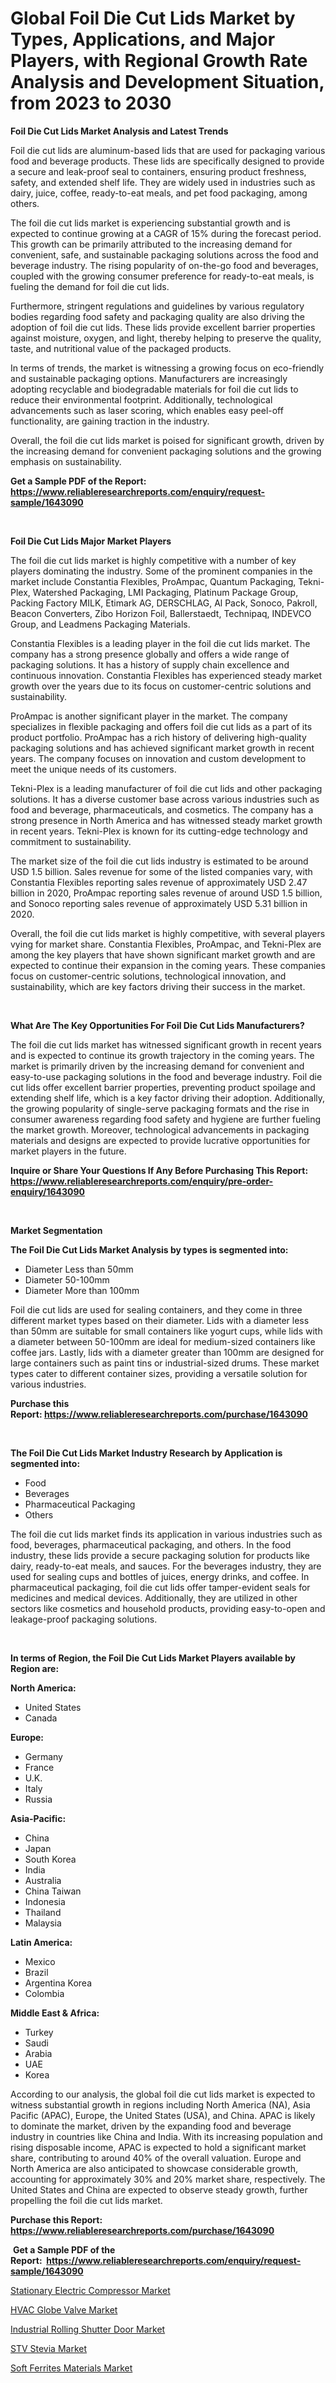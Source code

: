 <p><h1>Global Foil Die Cut Lids Market by Types, Applications, and Major Players, with Regional Growth Rate Analysis and Development Situation, from 2023 to 2030</h1></p><p><strong>Foil Die Cut Lids Market Analysis and Latest Trends</strong></p>
<p><p>Foil die cut lids are aluminum-based lids that are used for packaging various food and beverage products. These lids are specifically designed to provide a secure and leak-proof seal to containers, ensuring product freshness, safety, and extended shelf life. They are widely used in industries such as dairy, juice, coffee, ready-to-eat meals, and pet food packaging, among others.</p><p>The foil die cut lids market is experiencing substantial growth and is expected to continue growing at a CAGR of 15% during the forecast period. This growth can be primarily attributed to the increasing demand for convenient, safe, and sustainable packaging solutions across the food and beverage industry. The rising popularity of on-the-go food and beverages, coupled with the growing consumer preference for ready-to-eat meals, is fueling the demand for foil die cut lids.</p><p>Furthermore, stringent regulations and guidelines by various regulatory bodies regarding food safety and packaging quality are also driving the adoption of foil die cut lids. These lids provide excellent barrier properties against moisture, oxygen, and light, thereby helping to preserve the quality, taste, and nutritional value of the packaged products.</p><p>In terms of trends, the market is witnessing a growing focus on eco-friendly and sustainable packaging options. Manufacturers are increasingly adopting recyclable and biodegradable materials for foil die cut lids to reduce their environmental footprint. Additionally, technological advancements such as laser scoring, which enables easy peel-off functionality, are gaining traction in the industry.</p><p>Overall, the foil die cut lids market is poised for significant growth, driven by the increasing demand for convenient packaging solutions and the growing emphasis on sustainability.</p></p>
<p><strong>Get a Sample PDF of the Report:&nbsp; <a href="https://www.reliableresearchreports.com/enquiry/request-sample/1643090">https://www.reliableresearchreports.com/enquiry/request-sample/1643090</a></strong></p>
<p>&nbsp;</p>
<p><strong>Foil Die Cut Lids Major Market Players</strong></p>
<p><p>The foil die cut lids market is highly competitive with a number of key players dominating the industry. Some of the prominent companies in the market include Constantia Flexibles, ProAmpac, Quantum Packaging, Tekni-Plex, Watershed Packaging, LMI Packaging, Platinum Package Group, Packing Factory MILK, Etimark AG, DERSCHLAG, Al Pack, Sonoco, Pakroll, Beacon Converters, Zibo Horizon Foil, Ballerstaedt, Technipaq, INDEVCO Group, and Leadmens Packaging Materials.</p><p>Constantia Flexibles is a leading player in the foil die cut lids market. The company has a strong presence globally and offers a wide range of packaging solutions. It has a history of supply chain excellence and continuous innovation. Constantia Flexibles has experienced steady market growth over the years due to its focus on customer-centric solutions and sustainability.</p><p>ProAmpac is another significant player in the market. The company specializes in flexible packaging and offers foil die cut lids as a part of its product portfolio. ProAmpac has a rich history of delivering high-quality packaging solutions and has achieved significant market growth in recent years. The company focuses on innovation and custom development to meet the unique needs of its customers.</p><p>Tekni-Plex is a leading manufacturer of foil die cut lids and other packaging solutions. It has a diverse customer base across various industries such as food and beverage, pharmaceuticals, and cosmetics. The company has a strong presence in North America and has witnessed steady market growth in recent years. Tekni-Plex is known for its cutting-edge technology and commitment to sustainability.</p><p>The market size of the foil die cut lids industry is estimated to be around USD 1.5 billion. Sales revenue for some of the listed companies vary, with Constantia Flexibles reporting sales revenue of approximately USD 2.47 billion in 2020, ProAmpac reporting sales revenue of around USD 1.5 billion, and Sonoco reporting sales revenue of approximately USD 5.31 billion in 2020.</p><p>Overall, the foil die cut lids market is highly competitive, with several players vying for market share. Constantia Flexibles, ProAmpac, and Tekni-Plex are among the key players that have shown significant market growth and are expected to continue their expansion in the coming years. These companies focus on customer-centric solutions, technological innovation, and sustainability, which are key factors driving their success in the market.</p></p>
<p>&nbsp;</p>
<p><strong>What Are The Key Opportunities For Foil Die Cut Lids Manufacturers?</strong></p>
<p><p>The foil die cut lids market has witnessed significant growth in recent years and is expected to continue its growth trajectory in the coming years. The market is primarily driven by the increasing demand for convenient and easy-to-use packaging solutions in the food and beverage industry. Foil die cut lids offer excellent barrier properties, preventing product spoilage and extending shelf life, which is a key factor driving their adoption. Additionally, the growing popularity of single-serve packaging formats and the rise in consumer awareness regarding food safety and hygiene are further fueling the market growth. Moreover, technological advancements in packaging materials and designs are expected to provide lucrative opportunities for market players in the future.</p></p>
<p><strong>Inquire or Share Your Questions If Any Before Purchasing This Report: <a href="https://www.reliableresearchreports.com/enquiry/pre-order-enquiry/1643090">https://www.reliableresearchreports.com/enquiry/pre-order-enquiry/1643090</a></strong></p>
<p>&nbsp;</p>
<p><strong>Market Segmentation</strong></p>
<p><strong>The Foil Die Cut Lids Market Analysis by types is segmented into:</strong></p>
<p><ul><li>Diameter Less than 50mm</li><li>Diameter 50-100mm</li><li>Diameter More than 100mm</li></ul></p>
<p><p>Foil die cut lids are used for sealing containers, and they come in three different market types based on their diameter. Lids with a diameter less than 50mm are suitable for small containers like yogurt cups, while lids with a diameter between 50-100mm are ideal for medium-sized containers like coffee jars. Lastly, lids with a diameter greater than 100mm are designed for large containers such as paint tins or industrial-sized drums. These market types cater to different container sizes, providing a versatile solution for various industries.</p></p>
<p><strong>Purchase this Report:&nbsp;<a href="https://www.reliableresearchreports.com/purchase/1643090">https://www.reliableresearchreports.com/purchase/1643090</a></strong></p>
<p>&nbsp;</p>
<p><strong>The Foil Die Cut Lids Market Industry Research by Application is segmented into:</strong></p>
<p><ul><li>Food</li><li>Beverages</li><li>Pharmaceutical Packaging</li><li>Others</li></ul></p>
<p><p>The foil die cut lids market finds its application in various industries such as food, beverages, pharmaceutical packaging, and others. In the food industry, these lids provide a secure packaging solution for products like dairy, ready-to-eat meals, and sauces. For the beverages industry, they are used for sealing cups and bottles of juices, energy drinks, and coffee. In pharmaceutical packaging, foil die cut lids offer tamper-evident seals for medicines and medical devices. Additionally, they are utilized in other sectors like cosmetics and household products, providing easy-to-open and leakage-proof packaging solutions.</p></p>
<p>&nbsp;</p>
<p><strong>In terms of Region, the Foil Die Cut Lids Market Players available by Region are:</strong></p>
<p>
    <p> <strong> North America: </strong>
        <ul>
            <li>United States</li>
            <li>Canada</li>
        </ul>
        </p> 
    <p> <strong> Europe: </strong>
        <ul>
            <li>Germany</li>
            <li>France</li>
            <li>U.K.</li>
            <li>Italy</li>
            <li>Russia</li>
        </ul>
        </p> 
    <p> <strong> Asia-Pacific: </strong>
        <ul>
            <li>China</li>
            <li>Japan</li>
            <li>South Korea</li>
            <li>India</li>
            <li>Australia</li>
            <li>China Taiwan</li>
            <li>Indonesia</li>
            <li>Thailand</li>
            <li>Malaysia</li>
        </ul>
        </p> 
    <p> <strong> Latin America: </strong>
        <ul>
            <li>Mexico</li>
            <li>Brazil</li>
            <li>Argentina Korea</li>
            <li>Colombia</li>
        </ul>
        </p> 
    <p> <strong> Middle East & Africa: </strong>
        <ul>
            <li>Turkey</li>
            <li>Saudi</li>
            <li>Arabia</li>
            <li>UAE</li>
            <li>Korea</li>
        </ul>
    </p>
    </p>
<p><p>According to our analysis, the global foil die cut lids market is expected to witness substantial growth in regions including North America (NA), Asia Pacific (APAC), Europe, the United States (USA), and China. APAC is likely to dominate the market, driven by the expanding food and beverage industry in countries like China and India. With its increasing population and rising disposable income, APAC is expected to hold a significant market share, contributing to around 40% of the overall valuation. Europe and North America are also anticipated to showcase considerable growth, accounting for approximately 30% and 20% market share, respectively. The United States and China are expected to observe steady growth, further propelling the foil die cut lids market.</p></p>
<p><strong>Purchase this Report: <a href="https://www.reliableresearchreports.com/purchase/1643090">https://www.reliableresearchreports.com/purchase/1643090</a></strong></p>
<p>&nbsp;<strong>Get a Sample PDF of the Report:&nbsp;&nbsp;<a href="https://www.reliableresearchreports.com/enquiry/request-sample/1643090">https://www.reliableresearchreports.com/enquiry/request-sample/1643090</a></strong></p>
<p><strong></strong></p>
<p><p><a href="https://medium.com/@vivianejast/stationary-electric-compressor-market-insights-into-market-cagr-market-trends-and-growth-65c21b06a187">Stationary Electric Compressor Market</a></p><p><a href="https://medium.com/@nicosmitham/hvac-globe-valve-market-insight-market-trends-growth-forecasted-from-2023-to-2030-579f35e6b897">HVAC Globe Valve Market</a></p><p><a href="https://medium.com/@jensenklein/decoding-industrial-rolling-shutter-door-market-metrics-market-share-trends-and-growth-patterns-455ac7c4198b">Industrial Rolling Shutter Door Market</a></p><p><a href="https://medium.com/@jasperkuhic2023/analyzing-stv-stevia-market-global-industry-perspective-and-forecast-2023-to-2030-1061a3fcd09d">STV Stevia Market</a></p><p><a href="https://medium.com/@edenkrajcik/soft-ferrites-materials-market-insights-into-market-cagr-market-trends-and-growth-strategies-ebaba35b5787">Soft Ferrites Materials Market</a></p></p>